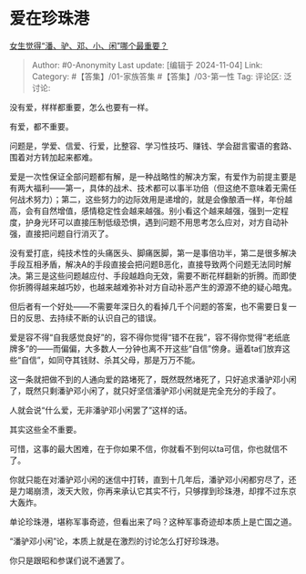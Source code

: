 # 爱在珍珠港
[女生觉得“潘、驴、邓、小、闲”哪个最重要？](https://www.zhihu.com/question/662447145/answer/22980927170)

> Author: #0-Anonymity
> Last update: [编辑于 2024-11-04]
> Link:
> Category: #【答集】/01-家族答集 #【答集】/03-第一性
> Tag:
> 评论区:
> 泛讨论:

没有爱，样样都重要，怎么也要有一样。

有爱，都不重要。

问题是，学爱、信爱、行爱，比整容、学习性技巧、赚钱、学会甜言蜜语的套路、围着对方转加起来都难。

爱是一次性保证全部问题都有解，是一种战略性的解决方案，有爱作为前提主要是有两大福利——第一，具体的战术、技术都可以事半功倍（但这绝不意味着无需任何战术努力）；第二，这些努力的边际效用是递增的，就是会像酿酒一样，年份越高，会有自然增值，感情稳定性会越来越强。别小看这个越来越强，强到一定程度，护身光环可以直接压制低级恐惧，遇到问题不用思考怎么应对，对方自动补强，直接把问题自行消灭了。

没有爱打底，纯技术性的头痛医头、脚痛医脚，第一是事倍功半，第二是很多解决手段互相矛盾，解决A的手段直接会把问题B恶化，直接导致两个问题无法同时解决。第三是这些问题越应付、手段越趋向无效，需要不断花样翻新的折腾。而即使你折腾得越来越巧妙，也越来越难弥补对方自动补恶产生的源源不绝的疑心暗鬼。

但后者有一个好处——不需要年深日久的看掉几千个问题的答案，也不需要日复一日的反思、去持续不断的认识自己的错误。

爱是容不得“自我感觉良好”的，容不得你觉得“错不在我”，容不得你觉得“老纸底牌多”的——而偏偏，大多数人一分钟也离不开这些“自信”傍身。逼着ta们放弃这些“自信”，如同夺其钱财、杀其父母，那是万万不能。

这一条就把做不到的人通向爱的路堵死了，既然既然堵死了，只好追求潘驴邓小闲了，既然只剩潘驴邓小闲了，就只好坚信潘驴邓小闲就是完全充分的手段了。

人就会说“什么爱，无非潘驴邓小闲罢了”这样的话。

其实这些全不重要。

可惜，这事的最大困难，在于你如果不信，你就看不到何以ta可信，你也就信不了。

你就只能在对潘驴邓小闲的迷信中打转，直到十几年后，潘驴邓小闲都穷尽了，还是力竭崩溃，泼天大败，你再来承认它其实不行，只够撑到珍珠港，却撑不过东京大轰炸。

单论珍珠港，堪称军事奇迹，但看出来了吗？这种军事奇迹却本质上是亡国之道。

“潘驴邓小闲”论，本质上就是在激烈的讨论怎么打好珍珠港。

你只是跟昭和参谋们说不通罢了。

